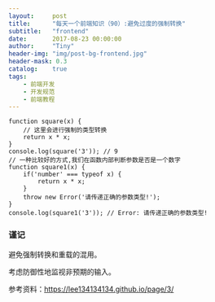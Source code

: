 ```yaml
---
layout:     post
title:      "每天一个前端知识（90）:避免过度的强制转换"
subtitle:   "frontend"
date:       2017-08-23 00:00:00
author:     "Tiny"
header-img: "img/post-bg-frontend.jpg"
header-mask: 0.3
catalog:    true
tags:
    - 前端开发
    - 开发规范
    - 前端教程
---
```


    function square(x) {
        // 这里会进行强制的类型转换
        return x * x;
    }
    console.log(square('3')); // 9
    // 一种比较好的方式,我们在函数内部判断参数是否是一个数字
    function square1(x) {
        if('number' === typeof x) {
            return x * x;
        }
        throw new Error('请传递正确的参数类型!');
    }
    console.log(square1('3')); // Error: 请传递正确的参数类型!

### 谨记

避免强制转换和重载的混用。

考虑防御性地监视非预期的输入。

参考资料：https://lee134134134.github.io/page/3/




